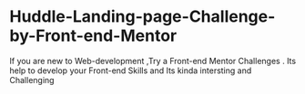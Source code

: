# Huddle-Landing-page-Challenge-by-Front-end-Mentor
If you are new to Web-development ,Try a Front-end Mentor Challenges . Its help to develop your Front-end Skills and Its kinda intersting and Challenging 
